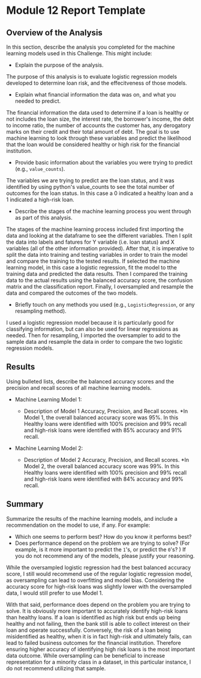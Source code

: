 # Module 12 Report Template

## Overview of the Analysis

In this section, describe the analysis you completed for the machine learning models used in this Challenge. This might include:

* Explain the purpose of the analysis.

The purpose of this analysis is to evaluate logistic regression models developed to determine loan risk, and the effecitveness of those models.

* Explain what financial information the data was on, and what you needed to predict.

The financial information the data used to determine if a loan is healthy or not includes the loan size, the interest rate, the borrower's income, the debt to income ratio, the number of accounts the customer has, any derogatory marks on their credit and their total amount of debt. The goal is to use machine learning to look through these variables and predict the likelihood that the loan would be considered healthy or high risk for the financial institution.

* Provide basic information about the variables you were trying to predict (e.g., `value_counts`).

The variables we are trying to predict are the loan status, and it was identified by using python's value_counts to see the total number of outcomes for the loan status. In this case a 0 indicated a healthy loan and a 1 indicated a high-risk loan.

* Describe the stages of the machine learning process you went through as part of this analysis.

The stages of the machine learning process included first importing the data and looking at the dataframe to see the different variables. Then I split the data into labels  and fatures for Y variable (i.e. loan status) and X variables (all of the other information provided). After that, it is imperative to split the data into training and testing variables in order to train the model and compare the training to the tested results. If selected the machine learning model, in this case a logistic regression, fit the model to tthe training data and predicted the data results. Then I compared the training data to the actual results using the balanced accuracy score, the confusion matrix and the classification report. Finally, I oversampled and resample the data and compared the outcomes of the two models.

* Briefly touch on any methods you used (e.g., `LogisticRegression`, or any resampling method).

I used a logistic regression model because it is particularly good for classifying information, but can also be used for linear regressions as needed. Then for resampling, I imported the oversampler to add to the sample data and resample the data in order to compare the two logistic regression models. 

## Results

Using bulleted lists, describe the balanced accuracy scores and the precision and recall scores of all machine learning models.

* Machine Learning Model 1:
  * Description of Model 1 Accuracy, Precision, and Recall scores.
      *In Model 1, the overall balanced accuracy score was 95%. In this Healthy loans were identified with 100% precision and 99% recall and high-risk loans were identified with 85% accuracy and 91% recall.

* Machine Learning Model 2:
  * Description of Model 2 Accuracy, Precision, and Recall scores.
        *In Model 2, the overall balanced accuracy score was 99%. In this Healthy loans were identified with 100% precision and 99% recall and high-risk loans were identified with 84% accuracy and 99% recall.

## Summary

Summarize the results of the machine learning models, and include a recommendation on the model to use, if any. For example:
* Which one seems to perform best? How do you know it performs best?
* Does performance depend on the problem we are trying to solve? (For example, is it more important to predict the `1`'s, or predict the `0`'s? )
If you do not recommend any of the models, please justify your reasoning.

While the oversampled logistic regression had the best balanced accuracy score, I still would recommend use of the regular logistic regression model, as oversampling can lead to overfitting and model bias. Considering the accuracy score for high-risk loans was slightly lower with the oversampled data, I would still prefer to use Model 1. 

With that said, performance does depend on the problem you are trying to solve. It is obviously more important to accurately identify high-risk loans than healthy loans. If a loan is identified as high risk but ends up being healthy and not failing, then the bank still is able to collect interest on their loan and operate successfully. Conversely, the risk of a loan being misidentified as healthy, when it is in fact high-risk and ultimately fails, can lead to failed business outcomes for the financial institution. Therefore ensuring higher accuracy of identifying high risk loans is the most important data outcome. While oversampling can be beneficial to increase representation for a minority class in a dataset, in this particular instance, I do not recommend utilizing that sample.
